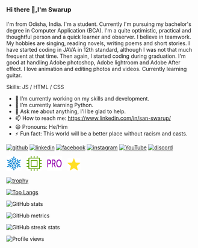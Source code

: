 ### Hi there 👋,I'm Swarup
#### 
I'm from Odisha, India. I'm a student. Currently I'm pursuing my bachelor's degree in Computer Application (BCA). I'm a quite optimistic, practical and thoughtful person and a quick learner and observer. I believe in teamwork. My hobbies are singing, reading novels, writing poems and short stories. I have started coding in JAVA in 12th standard, although I was not that much frequent at that time. Then again, I started coding during graduation. I'm good at handling Adobe photoshop, Adobe lightroom and Adobe After effect. I love animation and editing photos and videos. Currently learning guitar.

Skills: JS / HTML / CSS



- 🔭 I’m currently working on my skills and development. 
- 🌱 I’m currently learning Python. 
- 💬 Ask me about anything, I'll be glad to help. 
- 📫 How to reach me: https://www.linkedin.com/in/san-swarup/ 
- 😄 Pronouns: He/Him 
- ⚡ Fun fact: This world will be a better place without racism and casts. 


[<img src='https://cdn.jsdelivr.net/npm/simple-icons@3.0.1/icons/github.svg' alt='github' height='40'>](https://github.com/SanSwarup)  [<img src='https://cdn.jsdelivr.net/npm/simple-icons@3.0.1/icons/linkedin.svg' alt='linkedin' height='40'>](https://www.linkedin.com/in/san-swarup/)  [<img src='https://cdn.jsdelivr.net/npm/simple-icons@3.0.1/icons/facebook.svg' alt='facebook' height='40'>](https://www.facebook.com/profile.php?id=100058545522156)  [<img src='https://cdn.jsdelivr.net/npm/simple-icons@3.0.1/icons/instagram.svg' alt='instagram' height='40'>](https://www.instagram.com/l__swarup__l/)  [<img src='https://cdn.jsdelivr.net/npm/simple-icons@3.0.1/icons/youtube.svg' alt='YouTube' height='40'>](https://www.youtube.com/channel/@sanswarup3198)  [<img src='https://cdn.jsdelivr.net/npm/simple-icons@3.0.1/icons/discord.svg' alt='discord' height='40'>](https://discord.com/channels/@me)  

<a href='https://archiveprogram.github.com/'><img src='https://raw.githubusercontent.com/acervenky/animated-github-badges/master/assets/acbadge.gif' width='40' height='40'></a> <a href='https://docs.github.com/en/developers'><img src='https://raw.githubusercontent.com/acervenky/animated-github-badges/master/assets/devbadge.gif' width='40' height='40'></a> <a href='https://github.com/pricing'><img src='https://raw.githubusercontent.com/acervenky/animated-github-badges/master/assets/pro.gif' width='40' height='40'></a> <a href='https://stars.github.com/'><img src='https://raw.githubusercontent.com/acervenky/animated-github-badges/master/assets/starbadge.gif' width='35' height='35'></a> 

[![trophy](https://github-profile-trophy.vercel.app/?username=SanSwarup)](https://github.com/ryo-ma/github-profile-trophy)

[![Top Langs](https://github-readme-stats.vercel.app/api/top-langs/?username=SanSwarup)](https://github.com/anuraghazra/github-readme-stats)

![GitHub stats](https://github-readme-stats.vercel.app/api?username=SanSwarup&show_icons=true)

![GitHub metrics](https://metrics.lecoq.io/SanSwarup)  

![GitHub streak stats](https://streak-stats.demolab.com/?user=SanSwarup)  

![Profile views](https://gpvc.arturio.dev/SanSwarup)  
